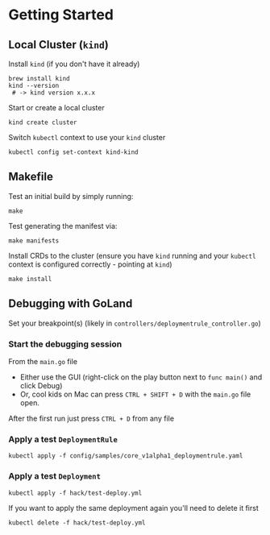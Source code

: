 # Getting Started

## Local Cluster (`kind`)

Install `kind` (if you don't have it already)

```shell
brew install kind
kind --version
 # -> kind version x.x.x
```

Start or create a local cluster

```shell
kind create cluster
```

Switch `kubectl` context to use your `kind` cluster

```shell
kubectl config set-context kind-kind
```

## Makefile

Test an initial build by simply running:

```shell
make
```

Test generating the manifest via:

```shell
make manifests
```

Install CRDs to the cluster (ensure you have `kind` running and your `kubectl` context is configured correctly - pointing at `kind`)

```shell
make install
```

## Debugging with GoLand

Set your breakpoint(s) (likely in `controllers/deploymentrule_controller.go`)

### Start the debugging session

From the `main.go` file

- Either use the GUI (right-click on the play button next to `func main()` and click Debug)
- Or, cool kids on Mac can press `CTRL + SHIFT + D` with the `main.go` file open.

After the first run just press `CTRL + D` from any file

### Apply a test `DeploymentRule`

```shell
kubectl apply -f config/samples/core_v1alpha1_deploymentrule.yaml
```

### Apply a test `Deployment`

```shell
kubectl apply -f hack/test-deploy.yml
```

If you want to apply the same deployment again you'll need to delete it first

```shell
kubectl delete -f hack/test-deploy.yml
```
